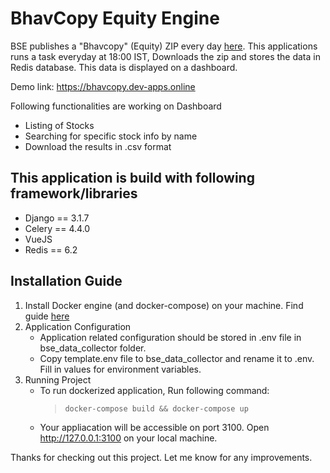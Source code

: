 # BhavCopy Equity Engine

BSE publishes a "Bhavcopy" (Equity) ZIP every day [here](https://www.bseindia.com/markets/MarketInfo/BhavCopy.aspx). This applications runs a task everyday at 18:00 IST, Downloads the zip and stores the data in Redis database. This data is displayed on a dashboard.

Demo link: <https://bhavcopy.dev-apps.online>

Following functionalities are working on Dashboard

* Listing of Stocks
* Searching for specific stock info by name
* Download the results in .csv format

## This application is build with following framework/libraries

* Django == 3.1.7
* Celery == 4.4.0
* VueJS
* Redis == 6.2

## Installation Guide

1. Install Docker engine (and docker-compose) on your machine. Find guide [here](https://docs.docker.com/engine/install/)
1. Application Configuration
    * Application related configuration should be stored in .env file in bse_data_collector folder.
    * Copy template.env file to bse_data_collector and rename it to .env. Fill in values for environment variables.
1. Running Project
    * To run dockerized application, Run following command:
        > ```docker-compose build && docker-compose up```
    * Your appliacation will be accessible on port 3100. Open <http://127.0.0.1:3100> on your local machine.

Thanks for checking out this project. Let me know for any improvements.
